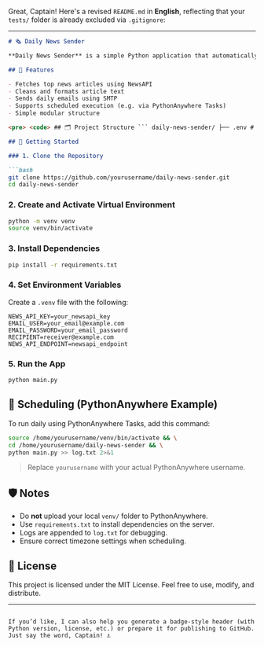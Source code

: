 Great, Captain! Here's a revised `README.md` in **English**, reflecting that your `tests/` folder is already excluded via `.gitignore`:

---

```markdown
# 🗞️ Daily News Sender

**Daily News Sender** is a simple Python application that automatically fetches the latest news and sends a daily email to a specified recipient. It's perfect for keeping yourself or others updated with the latest headlines.

## 🔧 Features

- Fetches top news articles using NewsAPI
- Cleans and formats article text
- Sends daily emails using SMTP
- Supports scheduled execution (e.g. via PythonAnywhere Tasks)
- Simple modular structure

<pre> <code> ## 🗂 Project Structure ``` daily-news-sender/ ├── .env # 🔐 Environment variables (excluded in .gitignore) ├── .gitignore # 📄 Ignore rules: venv/, pycache/, .env, tests/, etc. ├── README.md # 📘 Project documentation ├── main.py # 🚀 Main script to fetch news and send email ├── requirements.txt # 📦 Python dependencies ├── app/ # 🍥 Core application logic │ ├── __init__.py │ ├── body.py # 📝 HTML body generator for emails │ ├── config.py # 🛠 API keys, endpoints (reads from .env) │ ├── news_fetcher.py # 🌐 Async NewsAPI fetch logic │ └── utils.py # 🧹 Helper: text cleaner, email sender └── tests/ # 🧪 (Optional) Unit test folder (ignored for now) └── __init__.py ``` </code> </pre>

## 🚀 Getting Started

### 1. Clone the Repository

```bash
git clone https://github.com/yourusername/daily-news-sender.git
cd daily-news-sender
````

### 2. Create and Activate Virtual Environment

```bash
python -m venv venv
source venv/bin/activate
```

### 3. Install Dependencies

```bash
pip install -r requirements.txt
```

### 4. Set Environment Variables

Create a `.venv` file with the following:

```
NEWS_API_KEY=your_newsapi_key
EMAIL_USER=your_email@example.com
EMAIL_PASSWORD=your_email_password
RECIPIENT=receiver@example.com
NEWS_API_ENDPOINT=newsapi_endpoint
```

### 5. Run the App

```bash
python main.py
```

## 📅 Scheduling (PythonAnywhere Example)

To run daily using PythonAnywhere Tasks, add this command:

```bash
source /home/yourusername/venv/bin/activate && \
cd /home/yourusername/daily-news-sender && \
python main.py >> log.txt 2>&1
```

> Replace `yourusername` with your actual PythonAnywhere username.

## 🛡️ Notes

- Do **not** upload your local `venv/` folder to PythonAnywhere.
- Use `requirements.txt` to install dependencies on the server.
- Logs are appended to `log.txt` for debugging.
- Ensure correct timezone settings when scheduling.

## 📜 License

This project is licensed under the MIT License. Feel free to use, modify, and distribute.

---

```

If you’d like, I can also help you generate a badge-style header (with Python version, license, etc.) or prepare it for publishing to GitHub. Just say the word, Captain! ⚓
```
